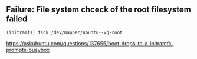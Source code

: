 ## Failure: File system chceck of the root filesystem failed

```
(initramfs) fsck /dev/mapper/ubuntu--vg-root
```

https://askubuntu.com/questions/137655/boot-drops-to-a-initramfs-prompts-busybox
